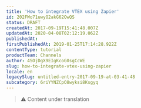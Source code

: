```yaml
---
title: 'How to integrate VTEX using Zapier'
id: 202FWo71uwyO2akG62OwQS
status: DRAFT
createdAt: 2017-09-19T15:41:48.007Z
updatedAt: 2020-04-08T02:12:19.062Z
publishedAt: 
firstPublishedAt: 2019-01-25T17:14:28.922Z
contentType: tutorial
productTeam: Channels
author: 4SOjDgX9EIgKcoG0sgCcWE
slug: how-to-integrate-vtex-using-zapier
locale: en
legacySlug: untitled-entry-2017-09-19-at-03-41-48
subcategory: 6riYYNZCpO8wyksi8Ksgyq
---
```


>⚠️ Content under translation
